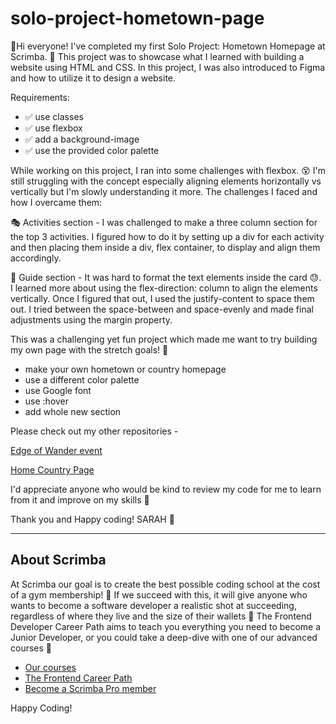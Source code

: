 # solo-project-hometown-page

👋Hi everyone! I've completed my first Solo Project: Hometown Homepage at Scrimba. 🎉 This project was to showcase what I learned with building a website using HTML and CSS. 
In this project, I was also introduced to Figma and how to utilize it to design a website.

Requirements:
<ul>
  <li>✅ use classes</li>
  <li>✅ use flexbox</li>
  <li>✅ add a background-image</li>
  <li>✅ use the provided color palette</li>
</ul>

While working on this project, I ran into some challenges with flexbox. 😵 I'm still struggling with the concept especially aligning elements horizontally vs vertically but I'm slowly understanding it more. The challenges I faced and how I overcame them:

🎭 Activities section - I was challenged to make a three column section for the top 3 activities. I figured how to do it by setting up a div for each activity and then placing them inside a div, flex container, to display and align them accordingly.

🧑 Guide section - It was hard to format the text elements inside the card 😓. I learned more about using the flex-direction: column to align the elements vertically. Once I figured that out, I used the justify-content to space them out. I tried between the space-between and space-evenly and made final adjustments using the margin property.

This was a challenging yet fun project which made me want to try building my own page with the stretch goals! 🙌 
<ul>
  <li>make your own hometown or country homepage</li>
  <li>use a different color palette</li>
  <li>use Google font</li>
  <li>use :hover</li>
  <li>add whole new section</li>
</ul>

Please check out my other repositories - 

[Edge of Wander event](https://github.com/sarahjq-s/edge-of-wander-event)

[Home Country Page](https://github.com/sarahjq-s/home-country-page)

I'd appreciate anyone who would be kind to review my code for me to learn from it and improve on my skills 🙏

Thank you and Happy coding! SARAH 🍵

---------------
## About Scrimba

At Scrimba our goal is to create the best possible coding school at the cost of a gym membership! 💜
If we succeed with this, it will give anyone who wants to become a software developer a realistic shot at succeeding, regardless of where they live and the size of their wallets 🎉
The Frontend Developer Career Path aims to teach you everything you need to become a Junior Developer, or you could take a deep-dive with one of our advanced courses 🚀

- [Our courses](https://scrimba.com/allcourses)
- [The Frontend Career Path](https://scrimba.com/learn/frontend)
- [Become a Scrimba Pro member](https://scrimba.com/pricing)

Happy Coding!

